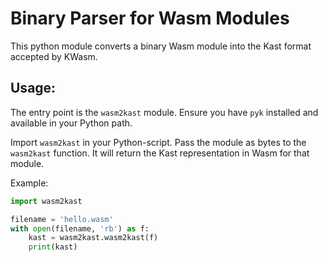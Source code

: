 Binary Parser for Wasm Modules
==============================

This python module converts a binary Wasm module into the Kast format accepted by KWasm.


Usage:
------

The entry point is the `wasm2kast` module.
Ensure you have `pyk` installed and available in your Python path.

Import `wasm2kast` in your Python-script.
Pass the module as bytes to the `wasm2kast` function.
It will return the Kast representation in Wasm for that module.

Example:

```py
import wasm2kast

filename = 'hello.wasm'
with open(filename, 'rb') as f:
    kast = wasm2kast.wasm2kast(f)
    print(kast)
```

